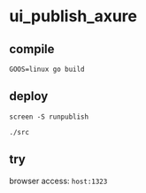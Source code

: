 # ui_publish_axure

## compile

`GOOS=linux go build`

## deploy

`screen -S runpublish`

`./src`

## try

browser access: `host:1323`